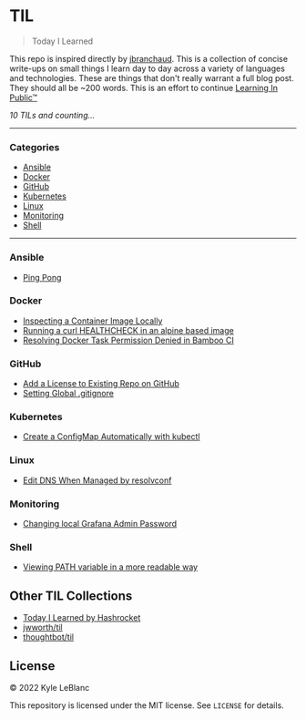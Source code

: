 # TIL

> Today I Learned

This repo is inspired directly by [jbranchaud](https://github.com/jbranchaud/til). This is a collection of concise write-ups on small things I learn day to day across a variety of languages and technologies. These are things that don't really
warrant a full blog post. They should all be ~200 words. This is an effort to continue [Learning In Public™](https://www.swyx.io/learn-in-public/)

_10 TILs and counting..._

---

### Categories

* [Ansible](#ansible)
* [Docker](#docker)
* [GitHub](#github)
* [Kubernetes](#kubernetes)
* [Linux](#linux)
* [Monitoring](#monitoring)
* [Shell](#shell)

---

### Ansible
- [Ping Pong](ansible/ping.md)

### Docker
- [Inspecting a Container Image Locally](docker/inspect-image-locally.md)
- [Running a curl HEALTHCHECK in an alpine based image](docker/curl-healthcheck.md)
- [Resolving Docker Task Permission Denied in Bamboo CI](docker/docker-task-permissions.md)

### GitHub
- [Add a License to Existing Repo on GitHub](github/add-license.md)
- [Setting Global .gitignore](github/global-ignore.md)

### Kubernetes
- [Create a ConfigMap Automatically with kubectl](k8s/create_configmap_cli.md)

### Linux
- [Edit DNS When Managed by resolvconf](linux/edit-DNS-resolvconf.md)

### Monitoring
- [Changing local Grafana Admin Password](monitoring/grafana_admin_pass.md)

### Shell
- [Viewing PATH variable in a more readable way](shell/view-path.md)


## Other TIL Collections

* [Today I Learned by Hashrocket](https://til.hashrocket.com)
* [jwworth/til](https://github.com/jwworth/til)
* [thoughtbot/til](https://github.com/thoughtbot/til)

## License

&copy; 2022 Kyle LeBlanc

This repository is licensed under the MIT license. See `LICENSE` for
details.
